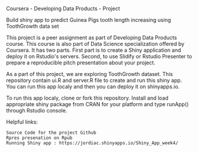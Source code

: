 Coursera - Developing Data Products - Project

Build shiny app to predict Guinea Pigs tooth length increasing using ToothGrowth data set

This project is a peer assignment as part of Developing Data Products course. This course is also part of Data Science specialization offered by Coursera. It has two parts. First part is to create a Shiny application and deploy it on Rstudio's servers. Second, to use Slidify or Rstudio Presenter to prepare a reproducible pitch presentation about your project.

As a part of this project, we are exploring ToothGrowth dataset. This repository contain ui.R and server.R file to create and run this shiny app. You can run this app localy and then you can deploy it on shinyapps.io.

To run this app localy, clone or fork this repository. Install and load appropriate shiny package from CRAN for your platform and type runApp() through Rstudio console.

Helpful links:

    Source Code for the project Github
    Rpres presenation on Rpub
    Running Shiny app : https://jordiac.shinyapps.io/Shiny_App_week4/
    

